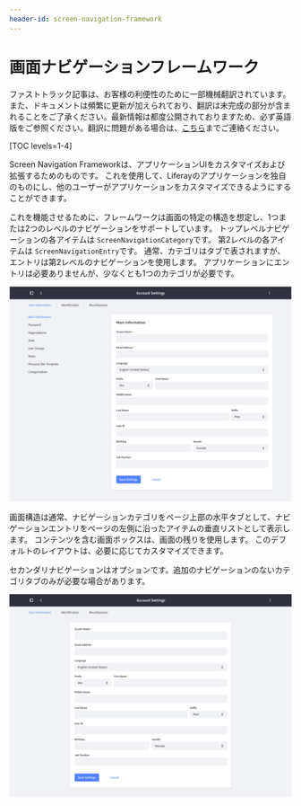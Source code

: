 ```yaml
---
header-id: screen-navigation-framework
---
```


# 画面ナビゲーションフレームワーク

<p class="alert alert-info"><span class="wysiwyg-color-blue120">ファストトラック記事は、お客様の利便性のために一部機械翻訳されています。また、ドキュメントは頻繁に更新が加えられており、翻訳は未完成の部分が含まれることをご了承ください。最新情報は都度公開されておりますため、必ず英語版をご参照ください。翻訳に問題がある場合は、<a href="mailto:support-content-jp@liferay.com">こちら</a>までご連絡ください。</span></p>

[TOC levels=1-4]

Screen Navigation Frameworkは、アプリケーションUIをカスタマイズおよび拡張するためのものです。 これを使用して、Liferayのアプリケーションを独自のものにし、他のユーザーがアプリケーションをカスタマイズできるようにすることができます。

これを機能させるために、フレームワークは画面の特定の構造を想定し、1つまたは2つのレベルのナビゲーションをサポートしています。 トップレベルナビゲーションの各アイテムは `ScreenNavigationCategory`です。 第2レベルの各アイテムは `ScreenNavigationEntry`です。 通常、カテゴリはタブで表されますが、エントリは第2レベルのナビゲーションを使用します。 アプリケーションにエントリは必要ありませんが、少なくとも1つのカテゴリが必要です。

![図1：画面ナビゲーションを使用する典型的なアプリケーションには、3つのカテゴリと多数のエントリがあります。](../../../images/screen-nav-sample-screen-1.png)

画面構造は通常、ナビゲーションカテゴリをページ上部の水平タブとして、ナビゲーションエントリをページの左側に沿ったアイテムの垂直リストとして表示します。 コンテンツを含む画面ボックスは、画面の残りを使用します。 このデフォルトのレイアウトは、必要に応じてカスタマイズできます。

セカンダリナビゲーションはオプションです。追加のナビゲーションのないカテゴリタブのみが必要な場合があります。

![図2：セカンダリナビゲーションはオプションです。タブのみを選択することもできます。](../../../images/screen-nav-one-level.png)
